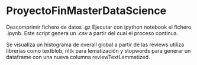 # ProyectoFinMasterDataScience

Descomprimir fichero de datos .gz
Ejecutar con ipython notebook el fichero .ipynb. Este script genera un .csv a partir del cual el proceso continua.

Se visualiza un histograma de overall global a partir de las reviews
utiliza librerías como textblob, nltk para lematización y stopwords para generar un dataframe con una nueva columna reviewTextLemmatized.
